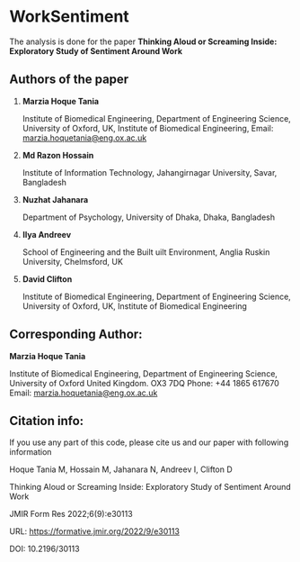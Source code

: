 # WorkSentiment
The analysis is done for the paper **Thinking Aloud or Screaming Inside: Exploratory Study of Sentiment Around Work**

## Authors of the paper
1. **Marzia Hoque Tania**

	Institute of Biomedical Engineering, Department of Engineering Science, University of Oxford, UK, Institute of Biomedical Engineering, 
Email: marzia.hoquetania@eng.ox.ac.uk 

2. **Md Razon Hossain**

	Institute of Information Technology, Jahangirnagar University, Savar, Bangladesh 

3. **Nuzhat Jahanara**

	Department of Psychology, University of Dhaka, Dhaka, Bangladesh 

4. **Ilya Andreev**

	School of Engineering and the Built uilt Environment, Anglia Ruskin University, Chelmsford, UK 

5. **David Clifton**

	Institute of Biomedical Engineering, Department of Engineering Science, University of Oxford, UK, Institute of Biomedical Engineering



## Corresponding Author: 
**Marzia Hoque Tania**

Institute of Biomedical Engineering, Department of Engineering Science, University of Oxford 
United Kingdom. OX3 7DQ 
Phone: +44 1865 617670 
Email: marzia.hoquetania@eng.ox.ac.uk 

## Citation info:
If you use any part of this code, please cite us and our paper with following information

Hoque Tania M, Hossain M, Jahanara N, Andreev I, Clifton D

Thinking Aloud or Screaming Inside: Exploratory Study of Sentiment Around Work

JMIR Form Res 2022;6(9):e30113

URL: https://formative.jmir.org/2022/9/e30113

DOI: 10.2196/30113
